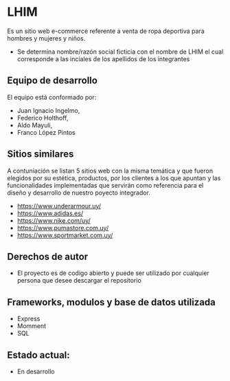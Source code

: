 # LHIM
Es un sitio web e-commerce referente a venta de ropa deportiva para hombres y mujeres y niños.
- Se determina nombre/razón social ficticia con el nombre de LHIM el cual corresponde a las inciales de los apellidos de los integrantes

## Equipo de desarrollo
El equipo está conformado por:
- Juan Ignacio Ingelmo,
- Federico Holthoff,
- Aldo Mayuli,
- Franco López Pintos

## Sitios similares
A contuniación se listan 5 sitios web con la misma temática y que fueron elegidos por su estética, productos, por los clientes a los que apuntan y las funcionalidades implementadas que servirán como referencia para el diseño y desarrollo de nuestro poyecto integrador.
- https://www.underarmour.uy/
- https://www.adidas.es/
- https://www.nike.com/uy/
- https://www.pumastore.com.uy/
- https://www.sportmarket.com.uy/

## Derechos de autor
- El proyecto es de codigo abierto y puede ser utilizado por cualquier persona que desee descargar el repositorio

## Frameworks, modulos y base de datos utilizada
- Express
- Momment
- SQL

## Estado actual:
- En desarrollo
